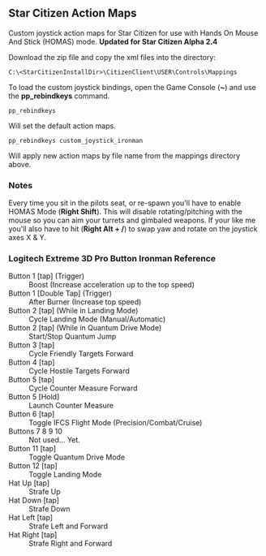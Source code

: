 ## Star Citizen Action Maps
Custom joystick action maps for Star Citizen for use with Hands On Mouse And Stick (HOMAS) mode.
__Updated for Star Citizen Alpha 2.4__

Download the zip file and copy the xml files into the directory:
```
C:\<StarCitizenInstallDir>\CitizenClient\USER\Controls\Mappings
```

To load the custom joystick bindings, open the Game Console (__~__) and use the __pp_rebindkeys__ command.
```
pp_rebindkeys
```
Will set the default action maps.

```
pp_rebindkeys custom_joystick_ironman
```
Will apply new action maps by file name from the mappings directory above.

### Notes
Every time you sit in the pilots seat, or re-spawn you'll have to enable HOMAS Mode (__Right Shift__). This will disable rotating/pitching with the mouse so you can aim your turrets and gimbaled weapons. If your like me you'll also have to hit (__Right Alt + /__) to swap yaw and rotate on the joystick axes X & Y.

### Logitech Extreme 3D Pro Button Ironman Reference
<dl>
  <dt>Button 1 [tap] (Trigger)</dt>
  <dd>Boost (Increase acceleration up to the top speed)</dd>

  <dt>Button 1 [Double Tap] (Trigger)</dt>
  <dd>After Burner (Increase top speed)</dd>

  <dt>Button 2 [tap] (While in Landing Mode)</dt>
  <dd>Cycle Landing Mode (Manual/Automatic)</dd>

  <dt>Button 2 [tap] (While in Quantum Drive Mode)</dt>
  <dd>Start/Stop Quantum Jump</dd>

  <dt>Button 3 [tap]</dt>
  <dd>Cycle Friendly Targets Forward</dd>

  <dt>Button 4 [tap]</dt>
  <dd>Cycle Hostile Targets Forward</dd>

  <dt>Button 5 [tap]</dt>
  <dd>Cycle Counter Measure Forward</dd>

  <dt>Button 5 [Hold]</dt>
  <dd>Launch Counter Measure</dd>

  <dt>Button 6 [tap]</dt>
  <dd>Toggle IFCS Flight Mode (Precision/Combat/Cruise)</dd>

  <dt>Buttons 7 8 9 10</dt>
  <dd>Not used... Yet.</dd>

  <dt>Button 11 [tap]</dt>
  <dd>Toggle Quantum Drive Mode</dd>

  <dt>Button 12 [tap]</dt>
  <dd>Toggle Landing Mode</dd>

  <dt>Hat Up [tap]</dt>
  <dd>Strafe Up</dd>

  <dt>Hat Down [tap]</dt>
  <dd>Strafe Down</dd>

  <dt>Hat Left [tap]</dt>
  <dd>Strafe Left and Forward</dd>

  <dt>Hat Right [tap]</dt>
  <dd>Strafe Right and Forward</dd>
</dl>
